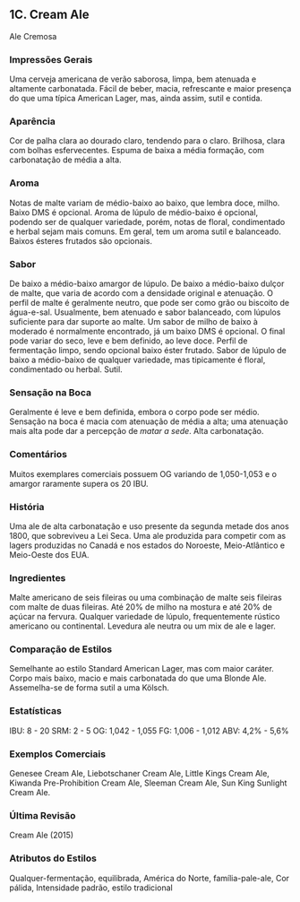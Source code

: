 ## 1C. Cream Ale
Ale Cremosa

### Impressões Gerais

Uma cerveja americana de verão saborosa, limpa, bem atenuada e altamente carbonatada. Fácil de beber, macia, refrescante e maior presença do que uma típica American Lager, mas, ainda assim, sutil e contida.

### Aparência

Cor de palha clara ao dourado claro, tendendo para o claro. Brilhosa, clara com bolhas esfervecentes. Espuma de baixa a média formação, com carbonatação de média a alta.

### Aroma

Notas de malte variam de médio-baixo ao baixo, que lembra doce, milho. Baixo DMS é opcional. Aroma de lúpulo de médio-baixo é opcional, podendo ser de qualquer variedade, porém, notas de floral, condimentado e herbal sejam mais comuns. Em geral, tem um aroma sutil e balanceado. Baixos ésteres frutados são opcionais.

### Sabor

De baixo a médio-baixo amargor de lúpulo. De baixo a médio-baixo dulçor de malte, que varia de acordo com a densidade original e atenuação. O perfil de malte é geralmente neutro, que pode ser como grão ou biscoito de água-e-sal. Usualmente, bem atenuado e sabor balanceado, com lúpulos suficiente para dar suporte ao malte. Um sabor de milho de baixo à moderado é normalmente encontrado, já um baixo DMS é opcional. O final pode variar do seco, leve e bem definido, ao leve doce. Perfil de fermentação limpo, sendo opcional baixo éster frutado. Sabor de lúpulo de baixo a médio-baixo de qualquer variedade, mas tipicamente é floral, condimentado ou herbal. Sutil.

### Sensação na Boca

Geralmente é leve e bem definida, embora o corpo pode ser médio. Sensação na boca é macia com atenuação de média a alta; uma atenuação mais alta pode dar a percepção de *matar a sede*. Alta carbonatação.

### Comentários

Muitos exemplares comerciais possuem OG variando de 1,050-1,053 e o amargor raramente supera os 20 IBU.

### História

Uma ale de alta carbonatação e uso presente da segunda metade dos anos 1800, que sobreviveu a Lei Seca. Uma ale produzida para competir com as lagers produzidas no Canadá e nos estados do Noroeste, Meio-Atlântico e Meio-Oeste dos EUA.

### Ingredientes

Malte americano de seis fileiras ou uma combinação de malte seis fileiras com malte de duas fileiras. Até 20% de milho na mostura e até 20% de açúcar na fervura. Qualquer variedade de lúpulo, frequentemente rústico americano ou continental. Levedura ale neutra ou um mix de ale e lager.

### Comparação de Estilos

Semelhante ao estilo Standard American Lager, mas com maior caráter. Corpo mais baixo, macio e mais carbonatada do que uma Blonde Ale. Assemelha-se de forma sutil a uma Kölsch.

### Estatísticas

IBU: 8 - 20
SRM: 2 - 5
OG: 1,042 - 1,055
FG: 1,006 - 1,012
ABV: 4,2% - 5,6%

### Exemplos Comerciais

Genesee Cream Ale, Liebotschaner Cream Ale, Little Kings Cream Ale, Kiwanda Pre-Prohibition Cream Ale, Sleeman Cream Ale, Sun King Sunlight Cream Ale.

### Última Revisão

Cream Ale (2015)

### Atributos do Estilos

Qualquer-fermentação, equilibrada, América do Norte, família-pale-ale, Cor pálida, Intensidade padrão, estilo tradicional
